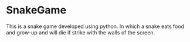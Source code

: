 # SnakeGame
This is a snake game developed using python.
In which a snake eats food and grow-up and will die if strike with the walls of the screen.
